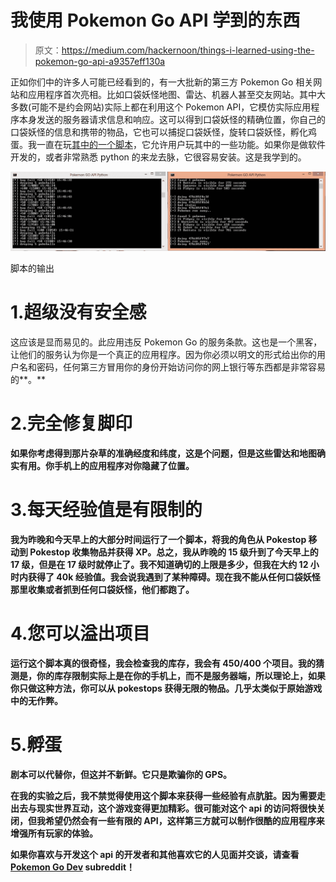 # 我使用 Pokemon Go API 学到的东西

> 原文：<https://medium.com/hackernoon/things-i-learned-using-the-pokemon-go-api-a9357eff130a>

正如你们中的许多人可能已经看到的，有一大批新的第三方 Pokemon Go 相关网站和应用程序首次亮相。比如口袋妖怪地图、雷达、机器人甚至交友网站。其中大多数(可能不是约会网站)实际上都在利用这个 Pokemon API，它模仿实际应用程序本身发送的服务器请求信息和响应。这可以得到口袋妖怪的精确位置，你自己的口袋妖怪的信息和携带的物品，它也可以捕捉口袋妖怪，旋转口袋妖怪，孵化鸡蛋。我一直在玩[其中的一个脚本](https://github.com/Mila432/Pokemon_Go_API)，它允许用户玩其中的一些功能。如果你是做软件开发的，或者非常熟悉 python 的来龙去脉，它很容易安装。这是我学到的。

![](img/097583158699ac19189105ffd063efc0.png)

脚本的输出

# 1.超级没有安全感

这应该是显而易见的。此应用违反 Pokemon Go 的服务条款。这也是一个黑客，让他们的服务认为你是一个真正的应用程序。因为你必须以明文的形式给出你的用户名和密码，任何第三方冒用你的身份开始访问你的网上银行等东西都是非常容易的**。**

# **2.完全修复脚印**

**如果你考虑得到那片杂草的准确经度和纬度，这是个问题，但是这些雷达和地图确实有用。你手机上的应用程序对你隐藏了位置。**

# **3.每天经验值是有限制的**

**我为昨晚和今天早上的大部分时间运行了一个脚本，将我的角色从 Pokestop 移动到 Pokestop 收集物品并获得 XP。总之，我从昨晚的 15 级升到了今天早上的 17 级，但是在 17 级时就停止了。我不知道确切的上限是多少，但我在大约 12 小时内获得了 40k 经验值。我会说我遇到了某种障碍。现在我不能从任何口袋妖怪那里收集或者抓到任何口袋妖怪，他们都跑了。**

# **4.您可以溢出项目**

**运行这个脚本真的很奇怪，我会检查我的库存，我会有 450/400 个项目。我的猜测是，你的库存限制实际上是在你的手机上，而不是服务器端，所以理论上，如果你只做这种方法，你可以从 pokestops 获得无限的物品。几乎太类似于原始游戏中的无作弊。**

# **5.孵蛋**

**剧本可以代替你，但这并不新鲜。它只是欺骗你的 GPS。**

**在我的实验之后，我不禁觉得使用这个脚本来获得一些经验有点肮脏。因为需要走出去与现实世界互动，这个游戏变得更加精彩。很可能对这个 api 的访问将很快关闭，但我希望仍然会有一些有限的 API，这样第三方就可以制作很酷的应用程序来增强所有玩家的体验。**

**如果你喜欢与开发这个 api 的开发者和其他喜欢它的人见面并交谈，请查看 [Pokemon Go Dev](https://www.facebook.com/l.php?u=https%3A%2F%2Fwww.reddit.com%2Fr%2Fpokemongodev%2F&h=cAQEAx0KV&s=1) subreddit！**